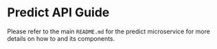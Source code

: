 # Predict API Guide
Please refer to the main `README.md` for the predict microservice for more details on how to  and its components.
